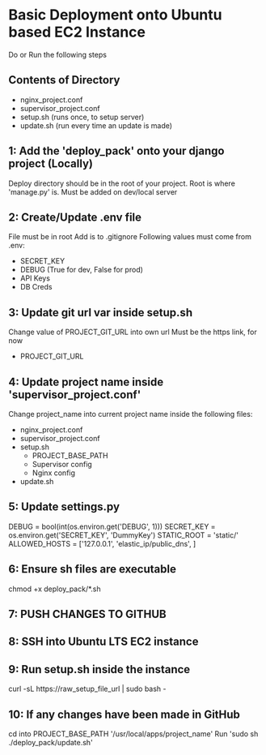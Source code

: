 # Basic Deployment onto Ubuntu based EC2 Instance
Do or Run the following steps

## Contents of Directory
- nginx_project.conf
- supervisor_project.conf
- setup.sh (runs once, to setup server)
- update.sh (run every time an update is made)

## 1: Add the 'deploy_pack' onto your django project (Locally)
Deploy directory should be in the root of your project.
Root is where 'manage.py' is.
Must be added on dev/local server

## 2: Create/Update .env file
File must be in root
Add is to .gitignore
Following values must come from .env:
- SECRET_KEY
- DEBUG (True for dev, False for prod)
- API Keys
- DB Creds

## 3: Update git url var inside setup.sh
Change value of PROJECT_GIT_URL into own url
Must be the https link, for now
- PROJECT_GIT_URL

## 4: Update project name inside 'supervisor_project.conf'
Change project_name into current project name inside the following files:
- nginx_project.conf
- supervisor_project.conf
- setup.sh
    - PROJECT_BASE_PATH
    - Supervisor config
    - Nginx config
- update.sh

## 5: Update settings.py
DEBUG = bool(int(os.environ.get('DEBUG', 1)))
SECRET_KEY = os.environ.get('SECRET_KEY', 'DummyKey')
STATIC_ROOT = 'static/'
ALLOWED_HOSTS = ['127.0.0.1',
                'elastic_ip/public_dns',
                ]

## 6: Ensure sh files are executable
chmod +x deploy_pack/*.sh

## 7: PUSH CHANGES TO GITHUB

## 8: SSH into Ubuntu LTS EC2 instance

## 9: Run setup.sh inside the instance
curl -sL https://raw_setup_file_url | sudo bash -

## 10: If any changes have been made in GitHub
cd into PROJECT_BASE_PATH '/usr/local/apps/project_name'
Run 'sudo sh ./deploy_pack/update.sh'
